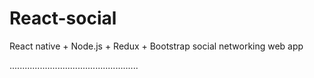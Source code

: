 # React-social
React native + Node.js + Redux + Bootstrap social networking web app

...................................................
